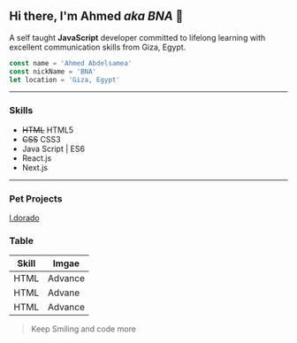## Hi there, I'm Ahmed _aka BNA_ 👋

A self taught **JavaScript** developer committed to lifelong learning with excellent communication skills from Giza, Egypt.

```javascript
const name = 'Ahmed Abdelsamea'
const nickName = 'BNA'
let location = 'Giza, Egypt'
```
---

### Skills

- ~~HTML~~ HTML5
- ~~CSS~~ CSS3
- Java Script | ES6
- React.js
- Next.js


---

### Pet Projects
[l.dorado](https://ldorado.herokuapp.com/ "ldorado")



### Table
| Skill | Imgae |
| --- | --- |
| HTML | Advance |
| HTML | Advane |
| HTML | Advance |

> Keep Smiling and code more



